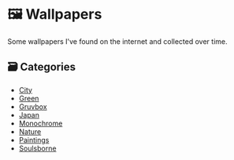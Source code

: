 # 🖼️ Wallpapers

Some wallpapers I've found on the internet and collected over time.

## 🗃️ Categories

<!-- AUTOMATED BLOCK START -->

- [City](./wallpapers/city/README.md)
- [Green](./wallpapers/green/README.md)
- [Gruvbox](./wallpapers/gruvbox/README.md)
- [Japan](./wallpapers/japan/README.md)
- [Monochrome](./wallpapers/monochrome/README.md)
- [Nature](./wallpapers/nature/README.md)
- [Paintings](./wallpapers/paintings/README.md)
- [Soulsborne](./wallpapers/soulsborne/README.md)

<!-- AUTOMATED BLOCK END -->
